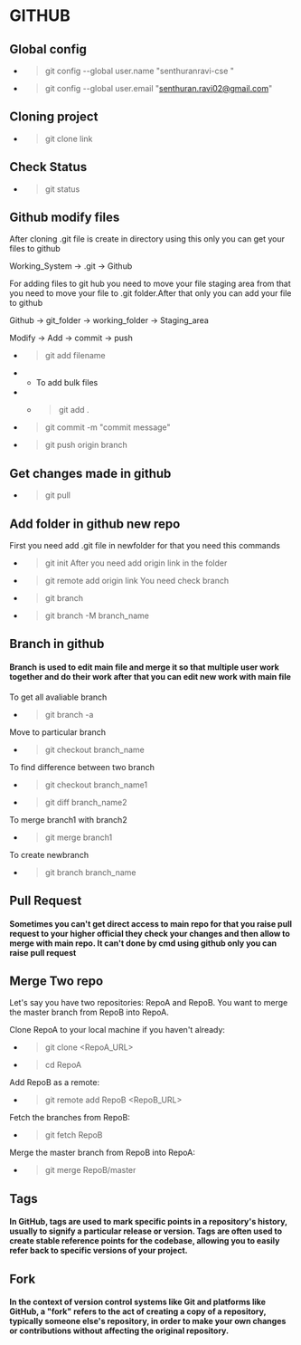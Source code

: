 # GITHUB

## Global config
- >git config --global user.name "senthuranravi-cse "
- >git config --global user.email "senthuran.ravi02@gmail.com"

## Cloning project
- >git clone link

## Check Status
- >git status

## Github modify files
 After cloning .git file is create in directory using this only you can get your files to github

 Working_System -> .git -> Github

 For adding files to git hub you need to move your file staging area from that you need to move your file to .git folder.After that only you can add your file to github

 Github -> git_folder -> working_folder -> Staging_area

Modify -> Add -> commit -> push
- >git add filename
- - To add bulk files
-  - >git add .
- >git commit -m "commit message"
- >git push origin branch

## Get changes made in github
- >git pull

## Add folder in github new repo
 First you need add .git file in newfolder for that you need this commands
- >git init
 After you need add origin link in the folder
-  >git remote add origin link
You need check branch
- >git branch
- >git branch -M branch_name

## Branch in github
#### Branch is used to edit main file and merge it so that multiple user work together and do their work after that you can edit new work with main file

 To get all avaliable branch
- >git branch -a

 Move to particular branch
- >git checkout branch_name

 To find difference between two branch
- >git checkout branch_name1 
- >git diff branch_name2

 To merge branch1 with branch2
- >git merge branch1

 To create newbranch
- >git branch branch_name

## Pull Request
#### Sometimes you can't get direct access to main repo for that you raise pull request to your higher official they check your changes and then allow to merge with main repo. It can't done by cmd using github only you can raise pull request

## Merge Two repo
Let's say you have two repositories: RepoA and RepoB. You want to merge the master branch from RepoB into RepoA.

Clone RepoA to your local machine if you haven't already:
- >git clone <RepoA_URL>
- >cd RepoA

Add RepoB as a remote:
- >git remote add RepoB <RepoB_URL>

Fetch the branches from RepoB:
- >git fetch RepoB

Merge the master branch from RepoB into RepoA:
- >git merge RepoB/master

## Tags
#### In GitHub, tags are used to mark specific points in a repository's history, usually to signify a particular release or version. Tags are often used to create stable reference points for the codebase, allowing you to easily refer back to specific versions of your project. 

## Fork
#### In the context of version control systems like Git and platforms like GitHub, a "fork" refers to the act of creating a copy of a repository, typically someone else's repository, in order to make your own changes or contributions without affecting the original repository. 
